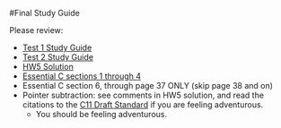 #Final Study Guide

Please review:

* [Test 1 Study Guide](https://github.com/johnwfinigan/CSCI2467-Fall2015/blob/master/homeworks-labs/Test1/README.md)
* [Test 2 Study Guide](https://github.com/johnwfinigan/CSCI2467-Fall2015/blob/master/homeworks-labs/Test2/README.md)
* [HW5 Solution](https://github.com/johnwfinigan/CSCI2467-Fall2015/blob/master/homeworks-labs/HW5/strnlen-soln.c)
* [Essential C sections 1 through 4](http://cslibrary.stanford.edu/101/EssentialC.pdf)
* Essential C section 6, through page 37 ONLY (skip page 38 and on)
* Pointer subtraction: see comments in HW5 solution, and read the citations to the [C11 Draft Standard](http://www.open-std.org/jtc1/sc22/wg14/www/docs/n1570.pdf) if you are feeling adventurous.
     * You should be feeling adventurous.

